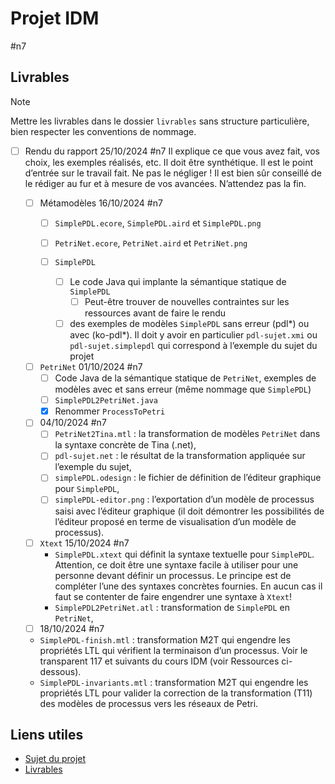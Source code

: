 # Projet IDM
#n7

## Livrables

> [!note] 
>  Mettre les livrables dans le dossier `livrables` sans structure particulière, bien respecter les conventions de nommage.


- [ ] Rendu du rapport 25/10/2024 #n7
  Il explique ce que vous avez fait, vos choix, les exemples réalisés, etc. Il doit être synthétique.
  Il est le point d’entrée sur le travail fait. Ne pas le négliger !
  Il est bien sûr conseillé de le rédiger au fur et à mesure de vos avancées. N’attendez pas la fin.

  - [ ] Métamodèles 16/10/2024 #n7
    - [ ] `SimplePDL.ecore`, `SimplePDL.aird` et `SimplePDL.png`
    - [ ] `PetriNet.ecore`, `PetriNet.aird` et `PetriNet.png`

    - [ ] `SimplePDL`
      - [ ] Le code Java qui implante la sémantique statique de `SimplePDL`
        - [ ] Peut-être trouver de nouvelles contraintes sur les ressources avant de faire le rendu
      - [ ] des exemples de modèles `SimplePDL` sans erreur (pdl*) ou avec (ko-pdl*).
        Il doit y avoir en particulier `pdl-sujet.xmi` ou `pdl-sujet.simplepdl` qui correspond à l’exemple du sujet du projet

  - [ ] `PetriNet` 01/10/2024 #n7
    - [ ] Code Java de la sémantique statique de `PetriNet`, exemples de modèles avec et sans erreur (même nommage que `SimplePDL`)
    - [ ] `SimplePDL2PetriNet.java`
    - [X] Renommer `ProcessToPetri`

  - [ ] 04/10/2024 #n7
    - [ ] `PetriNet2Tina.mtl` : la transformation de modèles `PetriNet` dans la syntaxe concrète de Tina (.net),
    - [ ] `pdl-sujet.net` : le résultat de la transformation appliquée sur l’exemple du sujet,
    - [ ] `simplePDL.odesign` : le fichier de définition de l’éditeur graphique pour `SimplePDL`,
    - [ ] `simplePDL-editor.png` : l’exportation d’un modèle de processus saisi avec l’éditeur graphique (il doit démontrer les possibilités de l’éditeur proposé en terme de visualisation d’un modèle de processus).
  - [ ] `Xtext` 15/10/2024 #n7
    - `SimplePDL.xtext` qui définit la syntaxe textuelle pour `SimplePDL`. Attention, ce doit être une syntaxe facile à utiliser pour une personne devant définir un processus. Le principe est de compléter l’une des syntaxes concrètes fournies. En aucun cas il faut se contenter de faire engendrer une syntaxe à `Xtext`!
    - `SimplePDL2PetriNet.atl` : transformation de `SimplePDL` en `PetriNet`,
  - [ ]  18/10/2024 #n7
    - `SimplePDL-finish.mtl` : transformation M2T qui engendre les propriétés LTL qui vérifient la terminaison d’un processus. Voir le transparent 117 et suivants du cours IDM (voir Ressources ci-dessous).
    - `SimplePDL-invariants.mtl` : transformation M2T qui engendre les propriétés LTL pour valider la correction de la transformation (T11) des modèles de processus vers les réseaux de Petri.


## Liens utiles
- [Sujet du projet](http://xc4ens.free.fr/ens/2024-2sn-gls/CONTENU/IDM/gls-idm-2sn-2024-mp-01-sujet.pdf)
- [Livrables]([http://xc4ens.free.fr/ens/2024-2sn-gls/gls-2sn-2024-deroulement-corrige017.html)

